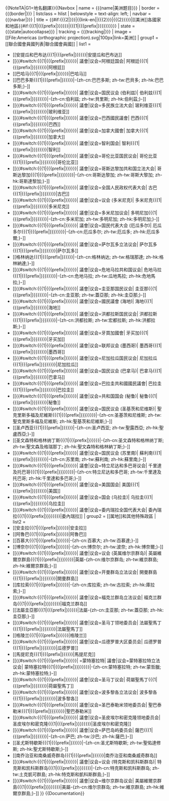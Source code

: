 <noinclude>{{NoteTA|G1=地名翻譯}}</noinclude>{{Navbox
| name = {{{name|美洲题目}}}
| border = {{{border|}}}
| listclass = hlist
| belowstyle = text-align: left;
| navbar = {{{navbar|}}}
| title = {{#if:{{{2|}}}|{{link-en||{{{2}}}|{{{2}}}}}|<!-- 頁面不存在 -->[[美洲]]各國家和地區{{#if:{{{1|{{{prefix|}}}}}}|{{{1|{{{prefix|}}}}}}}}}}
| state = {{{state|<includeonly>autocollapse</includeonly>}}}
| tracking = {{{tracking|}}}
| image = [[File:Americas (orthographic projection).svg|100px|link=美洲]]
| group1 = [[聯合國會員國列表|聯合國會員國]]
| list1 =
* [[安提瓜和巴布达{{{1|{{{prefix|}}}}}}|安提瓜和巴布达]]
* [[{{#switch:{{{1|{{{prefix|}}}}}}|
議會|议会=阿根廷国会|
阿根廷{{{1|{{{prefix|}}}}}}}}|阿根廷]]
* [[巴哈马{{{1|{{{prefix|}}}}}}|巴哈马]]
* [[巴巴多斯{{{1|{{{prefix|}}}}}}|-{zh-cn:巴巴多斯; zh-tw:巴貝多; zh-hk:巴巴多斯;}-]]
* [[{{#switch:{{{1|{{{prefix|}}}}}}|
議會|议会=国民议会 (伯利兹)|
伯利兹{{{1|{{{prefix|}}}}}}}}|-{zh-cn:伯利兹; zh-tw:貝里斯; zh-hk:伯利茲;}-]]
* [[{{#switch:{{{1|{{{prefix|}}}}}}|
議會|议会=多民族立法大会|
玻利维亚{{{1|{{{prefix|}}}}}}}}|玻利维亚]]
* [[{{#switch:{{{1|{{{prefix|}}}}}}|
議會|议会=巴西國民議會|
巴西{{{1|{{{prefix|}}}}}}}}|巴西]]
* [[{{#switch:{{{1|{{{prefix|}}}}}}|
議會|议会=加拿大國會|
加拿大{{{1|{{{prefix|}}}}}}}}|加拿大]]
* [[{{#switch:{{{1|{{{prefix|}}}}}}|
議會|议会=智利国会|
智利{{{1|{{{prefix|}}}}}}}}|智利]]
* [[{{#switch:{{{1|{{{prefix|}}}}}}|
議會|议会=哥伦比亚国民议会|
哥伦比亚{{{1|{{{prefix|}}}}}}}}|哥伦比亚]]
* [[{{#switch:{{{1|{{{prefix|}}}}}}|
議會|议会=哥斯达黎加共和国立法大会|
哥斯达黎加{{{1|{{{prefix|}}}}}}}}|-{zh-cn:哥斯达黎加; zh-tw:哥斯大黎加; zh-hk:哥斯達黎加;}-]]
* [[{{#switch:{{{1|{{{prefix|}}}}}}|
議會|议会=全国人民政权代表大会|
古巴{{{1|{{{prefix|}}}}}}}}|古巴]]
* [[{{#switch:{{{1|{{{prefix|}}}}}}|
議會|议会=议会 (多米尼克)|
多米尼克{{{1|{{{prefix|}}}}}}}}|多米尼克]]
* [[{{#switch:{{{1|{{{prefix|}}}}}}|
議會|议会=多米尼加议会|
多明尼加{{{1|{{{prefix|}}}}}}}}|-{zh-cn:多米尼加; zh-tw:多明尼加; zh-hk:多明尼加;}-]]
* [[{{#switch:{{{1|{{{prefix|}}}}}}|
議會|议会=国民代表大会 (厄瓜多尔)|
厄瓜多尔{{{1|{{{prefix|}}}}}}}}|-{zh-cn:厄瓜多尔; zh-tw:厄瓜多; zh-hk:厄瓜多爾;}-]]
* [[{{#switch:{{{1|{{{prefix|}}}}}}|
議會|议会=萨尔瓦多立法议会|
萨尔瓦多{{{1|{{{prefix|}}}}}}}}|萨尔瓦多]]
* [[格林纳达{{{1|{{{prefix|}}}}}}|-{zh-cn:格林纳达; zh-tw:格瑞那達; zh-hk:格林納達;}-]]
* [[{{#switch:{{{1|{{{prefix|}}}}}}|
議會|议会=危地马拉共和国议会|
危地马拉{{{1|{{{prefix|}}}}}}}}|-{zh-cn:危地马拉; zh-tw:瓜地馬拉; zh-hk:危地馬拉;}-]]
* [[{{#switch:{{{1|{{{prefix|}}}}}}|
議會|议会=圭亚那国民议会|
圭亚那{{{1|{{{prefix|}}}}}}}}|-{zh-cn:圭亚那; zh-tw:蓋亞那; zh-hk:圭亞那;}-]]
* [[{{#switch:{{{1|{{{prefix|}}}}}}|
議會|议会=國民議會 (海地)|
海地{{{1|{{{prefix|}}}}}}}}|海地]]
* [[{{#switch:{{{1|{{{prefix|}}}}}}|
議會|议会=洪都拉斯国民议会|
洪都拉斯{{{1|{{{prefix|}}}}}}}}|-{zh-cn:洪都拉斯; zh-tw:宏都拉斯; zh-hk:洪都拉斯;}-]]
* [[{{#switch:{{{1|{{{prefix|}}}}}}|
議會|议会=牙買加國會|
牙买加{{{1|{{{prefix|}}}}}}}}|牙买加]]
* [[{{#switch:{{{1|{{{prefix|}}}}}}|
議會|议会=联邦议会 (墨西哥)|
墨西哥{{{1|{{{prefix|}}}}}}}}|墨西哥]]
* [[{{#switch:{{{1|{{{prefix|}}}}}}|
議會|议会=尼加拉瓜国民议会|
尼加拉瓜{{{1|{{{prefix|}}}}}}}}|尼加拉瓜]]
* [[{{#switch:{{{1|{{{prefix|}}}}}}|
議會|议会=国民议会 (巴拿马)|
巴拿马{{{1|{{{prefix|}}}}}}}}|巴拿马]]
* [[{{#switch:{{{1|{{{prefix|}}}}}}|
議會|议会=巴拉圭共和國國民議會|
巴拉圭{{{1|{{{prefix|}}}}}}}}|巴拉圭]]
* [[{{#switch:{{{1|{{{prefix|}}}}}}|
議會|议会=共和国国会 (秘鲁)|
秘鲁{{{1|{{{prefix|}}}}}}}}|秘鲁]]
* [[{{#switch:{{{1|{{{prefix|}}}}}}|
議會|议会=国民议会 (圣基茨和尼维斯)|
聖克里斯多福及尼維斯{{{1|{{{prefix|}}}}}}}}|-{zh-cn:圣基茨和尼维斯; zh-tw:聖克里斯多福及尼維斯; zh-hk:聖基茨和尼維斯;}-]]
* [[圣卢西亚{{{1|{{{prefix|}}}}}}|-{zh-cn:圣卢西亚; zh-tw:聖露西亞; zh-hk:聖盧西亞;}-]]
* [[圣文森特和格林纳丁斯{{{1|{{{prefix|}}}}}}|-{zh-cn:圣文森特和格林纳丁斯; zh-tw:聖文森及格瑞那丁; zh-hk:聖文森特和格林納丁斯;}-]]
* [[{{#switch:{{{1|{{{prefix|}}}}}}|
議會|议会=国民议会 (苏里南)|
蘇利南{{{1|{{{prefix|}}}}}}}}|-{zh-cn:苏里南; zh-tw:蘇利南; zh-hk:蘇里南;}-]]
* [[{{#switch:{{{1|{{{prefix|}}}}}}|
議會|议会=特立尼达和多巴哥议会|
千里達及托巴哥{{{1|{{{prefix|}}}}}}}}|-{zh-cn:特立尼达和多巴哥; zh-tw:千里達及托巴哥; zh-hk:千里達和多巴哥;}-]]
* [[{{#switch:{{{1|{{{prefix|}}}}}}|
議會|议会=美国国会|
美国{{{1|{{{prefix|}}}}}}}}|美国]]
* [[{{#switch:{{{1|{{{prefix|}}}}}}|
議會|议会=国会 (乌拉圭)|
乌拉圭{{{1|{{{prefix|}}}}}}}}|乌拉圭]]
* [[{{#switch:{{{1|{{{prefix|}}}}}}|
議會|议会=委内瑞拉全国代表大会|
委內瑞拉{{{1|{{{prefix|}}}}}}}}|委內瑞拉]]
| group2 = [[属地]]和其他特殊政區
| list2 =
* [[安圭拉{{{1|{{{prefix|}}}}}}|安圭拉]]
* [[阿魯巴{{{1|{{{prefix|}}}}}}|阿魯巴]]
* [[百慕大{{{1|{{{prefix|}}}}}}|-{zh-cn:百慕大; zh-tw:百慕達;}-]]
* [[博奈尔{{{1|{{{prefix|}}}}}}|-{zh-cn:博奈尔; zh-tw:波奈; zh-hk:博奈爾;}-]]
* [[{{#switch:{{{1|{{{prefix|}}}}}}|
議會|议会=议会 (英属维尔京群岛)|
英屬維爾京群島{{{1|{{{prefix|}}}}}}}}|英屬-{zh-cn:维尔京群岛; zh-tw:維京群島; zh-hk:維爾京群島;}-]]
* [[{{#switch:{{{1|{{{prefix|}}}}}}|
議會|议会=开曼群岛立法议会|
開曼群島{{{1|{{{prefix|}}}}}}}}|開曼群島]]
* [[库拉索{{{1|{{{prefix|}}}}}}|-{zh-cn:库拉索; zh-tw:古拉索; zh-hk:庫拉索;}-]]
* [[{{#switch:{{{1|{{{prefix|}}}}}}|
議會|议会=福克兰群岛立法议会|
福克兰群岛{{{1|{{{prefix|}}}}}}}}|福克兰群岛]]
* [[法屬圭亞那{{{1|{{{prefix|}}}}}}|法屬-{zh-cn:圭亚那; zh-tw:蓋亞那; zh-hk:圭亞那;}-]]
* [[{{#switch:{{{1|{{{prefix|}}}}}}|
議會|议会=圣马丁领地委员会|
法屬聖馬丁{{{1|{{{prefix|}}}}}}}}|法屬聖馬丁]]
* [[格陵兰{{{1|{{{prefix|}}}}}}|格陵兰]]
* [[{{#switch:{{{1|{{{prefix|}}}}}}|
議會|议会=瓜德罗普大区委员会|
瓜德罗普{{{1|{{{prefix|}}}}}}}}|瓜德罗普]]
* [[馬提尼克{{{1|{{{prefix|}}}}}}|馬提尼克]]
* [[{{#switch:{{{1|{{{prefix|}}}}}}|
=蒙特塞拉特|
議會|议会=蒙特塞拉特立法议会|
蒙特塞拉特{{{1|{{{prefix|}}}}}}}}|-{zh-cn:蒙特塞拉特; zh-tw:蒙哲臘; zh-hk:蒙特塞拉特;}-]]
* [[{{#switch:{{{1|{{{prefix|}}}}}}|
議會|议会=圣马丁议会|
荷屬聖馬丁{{{1|{{{prefix|}}}}}}}}|荷屬聖馬丁]]
* [[{{#switch:{{{1|{{{prefix|}}}}}}|
議會|议会=波多黎各立法议会|
波多黎各{{{1|{{{prefix|}}}}}}}}|波多黎各]]
* [[{{#switch:{{{1|{{{prefix|}}}}}}|
議會|议会=圣巴泰勒米领地委员会|
聖巴泰勒米{{{1|{{{prefix|}}}}}}}}|聖巴泰勒米]]
* [[{{#switch:{{{1|{{{prefix|}}}}}}|
議會|议会=圣皮埃尔和密克隆领地委员会|
圣皮埃尔和密克隆{{{1|{{{prefix|}}}}}}}}|圣皮埃尔和密克隆]]
* [[{{#switch:{{{1|{{{prefix|}}}}}}|
議會|议会=萨巴岛屿委员会|
薩巴{{{1|{{{prefix|}}}}}}}}|-{zh-cn:萨巴; zh-tw:沙巴; zh-hk:薩巴;}-]]
* [[圣尤斯特歇斯{{{1|{{{prefix|}}}}}}|-{zh-cn:圣尤斯特歇斯; zh-tw:聖佑達修斯; zh-hk:聖尤斯特歇斯;}-]]
* [[南乔治亚和南桑威奇群岛{{{1|{{{prefix|}}}}}}|南乔治亚和南桑威奇群岛]]
* [[{{#switch:{{{1|{{{prefix|}}}}}}|
議會|议会=议会 (特克斯和凯科斯群岛)|
特克斯和凯科斯群岛{{{1|{{{prefix|}}}}}}}}|-{zh-cn:特克斯和凯科斯群岛; zh-tw:土克凱可群島; zh-hk:特克斯和凱科斯群島;}-]]
* [[{{#switch:{{{1|{{{prefix|}}}}}}|
議會|议会=维尔京群岛议会|
美屬維爾京群島{{{1|{{{prefix|}}}}}}}}|美屬-{zh-cn:维尔京群岛; zh-tw:維京群島; zh-hk:維爾京群島;}-]]
}}<noinclude>
{{Documentation}}<!-- 請將模板的分類與跨語言連結放在 /doc 子頁面 -->
</noinclude>